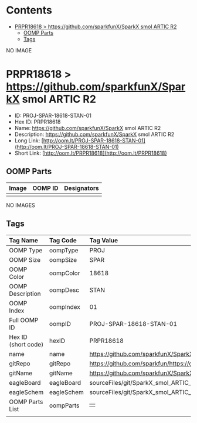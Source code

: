 



Contents
========

* [PRPR18618 > https://github.com/sparkfunX/SparkX smol ARTIC R2](#prpr18618--httpsgithubcomsparkfunxsparkx-smol-artic-r2)
	* [OOMP Parts](#oomp-parts)
	* [Tags](#tags)
  
NO IMAGE  
# PRPR18618 > https://github.com/sparkfunX/SparkX smol ARTIC R2

- ID: PROJ-SPAR-18618-STAN-01
- Hex ID: PRPR18618
- Name: https://github.com/sparkfunX/SparkX smol ARTIC R2
- Description: https://github.com/sparkfunX/SparkX smol ARTIC R2
- Long Link: [http://oom.lt/PROJ-SPAR-18618-STAN-01](http://oom.lt/PROJ-SPAR-18618-STAN-01)
- Short Link: [http://oom.lt/PRPR18618](http://oom.lt/PRPR18618)

## OOMP Parts
  

|Image|OOMP ID|Designators|
| :--- | :--- | :--- |
||||
  
NO IMAGES  
## Tags
  

|Tag Name|Tag Code|Tag Value|
| :--- | :--- | :--- |
|OOMP Type|oompType|PROJ|
|OOMP Size|oompSize|SPAR|
|OOMP Color|oompColor|18618|
|OOMP Description|oompDesc|STAN|
|OOMP Index|oompIndex|01|
|Full OOMP ID|oompID|PROJ-SPAR-18618-STAN-01|
|Hex ID (short code)|hexID|PRPR18618|
|name|name|https://github.com/sparkfunX/SparkX smol ARTIC R2|
|gitRepo|gitRepo|https://github.com/sparkfun/https://github.com/sparkfunX/SparkX_smol_ARTIC_R2|
|gitName|gitName|https://github.com/sparkfunX/SparkX_smol_ARTIC_R2|
|eagleBoard|eagleBoard|sourceFiles/git/SparkX_smol_ARTIC_R2/Hardware/SparkX_smol_ARTIC_R2.brd|
|eagleSchem|eagleSchem|sourceFiles/git/SparkX_smol_ARTIC_R2/Hardware/SparkX_smol_ARTIC_R2.sch|
|OOMP Parts List|oompParts|<table><tr><td></td></tr></table>|
||||
